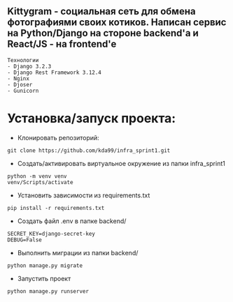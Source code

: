 ## Kittygram - социальная сеть для обмена фотографиями своих котиков. Написан сервис на Python/Django на стороне backend'a и React/JS - на frontend'e
```
Технологии
- Django 3.2.3
- Django Rest Framework 3.12.4
- Nginx
- Djoser
- Gunicorn
```

# Установка/запуск проекта:

- Клонировать репозиторий:
```
git clone https://github.com/kda99/infra_sprint1.git
```
- Создать/активировать виртуальное окружение из папки infra_sprint1
```
python -m venv venv
venv/Scripts/activate
```
- Установить зависимости из requirements.txt
```
pip install -r requirements.txt
```
- Создать файл .env в папке backend/
```
SECRET_KEY=django-secret-key
DEBUG=False
```
- Выполнить миграции из папки backend/
```
python manage.py migrate
```
- Запустить проект
```
python manage.py runserver
```
